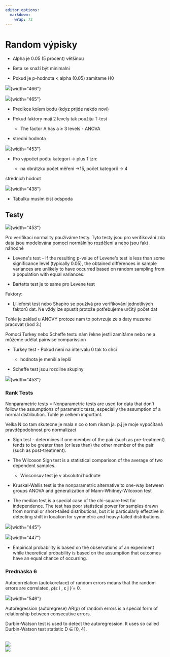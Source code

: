 ```yaml
---
editor_options: 
  markdown: 
    wrap: 72
---
```


# Random výpisky

-   Alpha je 0.05 (5 procent) většinou

-   Beta se snaží být minimalni

-   Pokud je p-hodnota \< alpha (0.05) zamitame H0

![](images/1.jpg){width="466"}

![](images/2.jpg){width="465"}

-   Predikce kolem bodu (kdyz prijde nekdo novi)

-   Pokud faktory maji 2 levely tak použiju T-test

    -   The factor A has a ≥ 3 levels - ANOVA

-   stredni hodnota

![](images/3.jpg){width="453"}

-   Pro výpočet počtu kategorí -> plus 1 tzn:

    -   na obrátzku počet měření ->15, počet kategorií -> 4

strednich hodnot

![](images/5.jpg){width="438"}

-   Tabulku musím číst odspoda

## Testy

![](images/4.jpg){width="453"}

Pro verifikaci normality používáme testy. Tyto testy jsou pro
verifikování zda data jsou modelována pomocí normálního rozdělení a nebo
jsou fakt náhodné

-   Levene's test - If the resulting p-value of Levene's test is less
    than some significance level (typically 0.05), the obtained
    differences in sample variances are unlikely to have occurred based
    on random sampling from a population with equal variances.

-   Bartetts test je to same pro Levene test

Faktory:

-   Lilieforst test nebo Shapiro se používá pro verifikování
    jednotlivých faktorů dat. Ne vždy lze spustit protože potřebujeme
    určítý počet dat

Tohle je zaklad u ANOVY protoze nam to potvrzuje ze s daty muzeme
pracovat (bod 3.)

Pomocí Turkey nebo Scheffe testu nám řekne jestli zamítáme nebo ne a
můžeme udělat pairwise comparission

-   Turkey test - Pokud není na intervalu 0 tak to chci

    -   hodnota je menší a lepší

-   Scheffe test jsou rozdilne skupiny

![](images/8.jpg){width="453"}

### Rank Tests

Nonparametric tests = Nonparametric tests are used for data that don't
follow the assumptions of parametric tests, especially the assumption of
a normal distribution. Tohle je celkem important.

Velka N co tam skutecne je mala n co o tom rikam ja. p.j je moje
vypočítaná pravděpodobnost pro normalizaci

-   Sign test - determines if one member of the pair (such as
    pre-treatment) tends to be greater than (or less than) the other
    member of the pair (such as post-treatment).

-   The Wilcoxon Sign test is a statistical comparison of the average of
    two dependent samples.

    -   Winconsuv test je v absolutni hodnote

-   Kruskal-Wallis test is the nonparametric alternative to one-way
    between groups ANOVA and generalization of Mann-Whitney-Wilcoxon
    test

-   The median test is a special case of the chi-square test for
    independence. The test has poor statistical power for samples drawn
    from normal or short-tailed distributions, but it is particularly
    effective in detecting shift in location for symmetric and
    heavy-tailed distributions.

![](images/6.jpg){width="445"}

![](images/7.jpg){width="447"}

-   Empirical probability is based on the observations of an experiment
    while theoretical probability is based on the assumption that
    outcomes have an equal chance of occurring.

### Prednaska 6

Autocorrelation (autokorelace) of random errors means that the random
errors are correlated, ρ(ε i , ε j ) ̸= 0.

![](images/9.png){width="546"}

Autoregression (autoregrese) AR(p) of random errors is a special form of
relationship between consecutive errors.

Durbin-Watson test is used to detect the autoregression. It uses so
called Durbin-Watson test statistic D ∈ [0, 4].

\
![](images/10.png)\
![](images/11.png)
